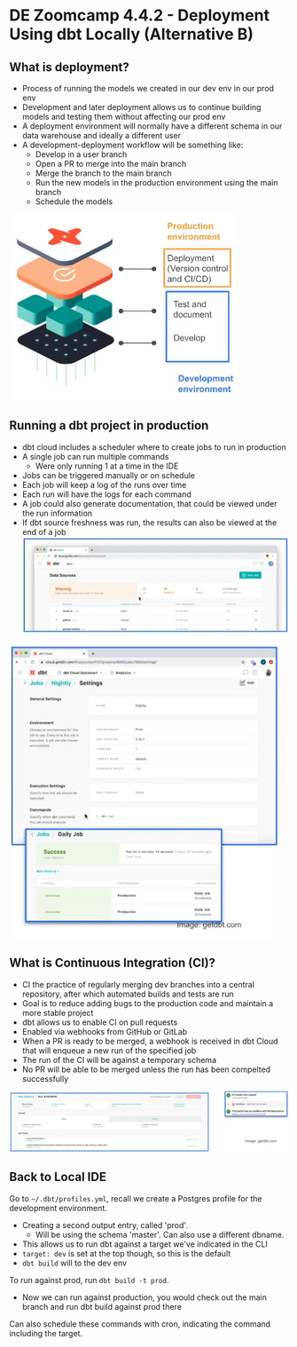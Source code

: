 # DE Zoomcamp 4.4.2 - Deployment Using dbt Locally (Alternative B)

## What is deployment?
- Process of running the models we created in our dev env in our prod env
- Development and later deployment allows us to continue building models and testing them without affecting our prod env
- A deployment environment will normally have a different schema in our data warehouse and ideally a different user
- A development-deployment workflow will be something like:
    - Develop in a user branch
    - Open a PR to merge into the main branch
    - Merge the branch to the main branch
    - Run the new models in the production environment using the main branch
    - Schedule the models

![stack](../images/4.4.1-stack.png)

## Running a dbt project in production
- dbt cloud includes a scheduler where to create jobs to run in production
- A single job can run multiple commands
    - Were only running 1 at a time in the IDE
- Jobs can be triggered manually or on schedule
- Each job will keep a log of the runs over time
- Each run will have the logs for each command
- A job could also generate documentation, that could be viewed under the run information
- If dbt source freshness was run, the results can also be viewed at the end of a job
    ![freshness](../images/4.4.1-freshness.PNG)

![jobs](../images/4.4.1-jobs.png)

## What is Continuous Integration (CI)?
- CI the practice of regularly merging dev branches into a central repository, after which automated builds and tests are run
- Goal is to reduce adding bugs to the production code and maintain a more stable project
- dbt allows us to enable CI on pull requests
- Enabled via webhooks from GitHub or GitLab
- When a PR is ready to be merged, a webhook is received in dbt Cloud that will enqueue a new run of the specified job
- The run of the CI will be against a temporary schema
- No PR will be able to be merged unless the run has been compelted successfully

![CI](../images/4.4.1-CI.PNG)

## Back to Local IDE

Go to `~/.dbt/profiles.yml`, recall we create a Postgres profile for the development environment.
- Creating a second output entry, called 'prod'.
    - Will be using the schema 'master'. Can also use a different dbname.
- This allows us to run dbt against a target we've indicated in the CLI
- `target: dev` is set at the top though, so this is the default
- `dbt build` will to the dev env

To run against prod, run `dbt build -t prod`.
- Now we can run against production, you would check out the main branch and run dbt build against prod there

Can also schedule these commands with cron, indicating the command including the target.